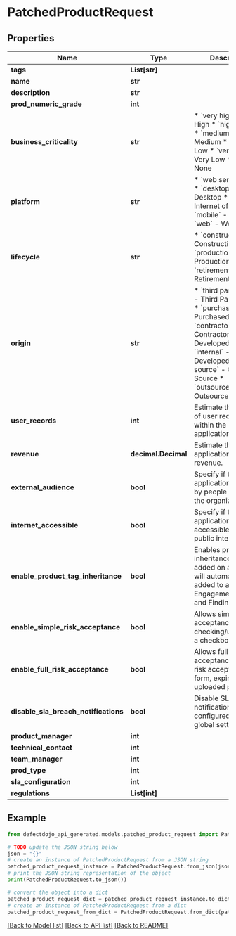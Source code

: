 # PatchedProductRequest


## Properties

Name | Type | Description | Notes
------------ | ------------- | ------------- | -------------
**tags** | **List[str]** |  | [optional] 
**name** | **str** |  | [optional] 
**description** | **str** |  | [optional] 
**prod_numeric_grade** | **int** |  | [optional] 
**business_criticality** | **str** | * &#x60;very high&#x60; - Very High * &#x60;high&#x60; - High * &#x60;medium&#x60; - Medium * &#x60;low&#x60; - Low * &#x60;very low&#x60; - Very Low * &#x60;none&#x60; - None | [optional] 
**platform** | **str** | * &#x60;web service&#x60; - API * &#x60;desktop&#x60; - Desktop * &#x60;iot&#x60; - Internet of Things * &#x60;mobile&#x60; - Mobile * &#x60;web&#x60; - Web | [optional] 
**lifecycle** | **str** | * &#x60;construction&#x60; - Construction * &#x60;production&#x60; - Production * &#x60;retirement&#x60; - Retirement | [optional] 
**origin** | **str** | * &#x60;third party library&#x60; - Third Party Library * &#x60;purchased&#x60; - Purchased * &#x60;contractor&#x60; - Contractor Developed * &#x60;internal&#x60; - Internally Developed * &#x60;open source&#x60; - Open Source * &#x60;outsourced&#x60; - Outsourced | [optional] 
**user_records** | **int** | Estimate the number of user records within the application. | [optional] 
**revenue** | **decimal.Decimal** | Estimate the application&#39;s revenue. | [optional] 
**external_audience** | **bool** | Specify if the application is used by people outside the organization. | [optional] 
**internet_accessible** | **bool** | Specify if the application is accessible from the public internet. | [optional] 
**enable_product_tag_inheritance** | **bool** | Enables product tag inheritance. Any tags added on a product will automatically be added to all Engagements, Tests, and Findings | [optional] 
**enable_simple_risk_acceptance** | **bool** | Allows simple risk acceptance by checking/unchecking a checkbox. | [optional] 
**enable_full_risk_acceptance** | **bool** | Allows full risk acceptance using a risk acceptance form, expiration date, uploaded proof, etc. | [optional] 
**disable_sla_breach_notifications** | **bool** | Disable SLA breach notifications if configured in the global settings | [optional] 
**product_manager** | **int** |  | [optional] 
**technical_contact** | **int** |  | [optional] 
**team_manager** | **int** |  | [optional] 
**prod_type** | **int** |  | [optional] 
**sla_configuration** | **int** |  | [optional] 
**regulations** | **List[int]** |  | [optional] 

## Example

```python
from defectdojo_api_generated.models.patched_product_request import PatchedProductRequest

# TODO update the JSON string below
json = "{}"
# create an instance of PatchedProductRequest from a JSON string
patched_product_request_instance = PatchedProductRequest.from_json(json)
# print the JSON string representation of the object
print(PatchedProductRequest.to_json())

# convert the object into a dict
patched_product_request_dict = patched_product_request_instance.to_dict()
# create an instance of PatchedProductRequest from a dict
patched_product_request_from_dict = PatchedProductRequest.from_dict(patched_product_request_dict)
```
[[Back to Model list]](../README.md#documentation-for-models) [[Back to API list]](../README.md#documentation-for-api-endpoints) [[Back to README]](../README.md)


